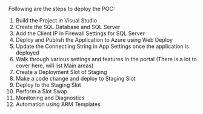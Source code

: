  Following are the steps to deploy the POC:
 1) Build the Project in Visual Studio
 2) Create the SQL Database and SQL Server
 3) Add the Client IP in Firewall Settings for SQL Server
 4) Deploy and Publish the Application to Azure using Web Deploy
 5) Update the Connectiing String in App Settings once the application is deployed
 6) Walk through various settings and features in the portal (There is a lot to cover here, will list Main areas)
 7) Create a Deployment Slot of Staging
 8) Make a code change and deploy to Staging Slot
 9) Deploy to the Staging Slot
 10) Perform a Slot Swap
 12) Monitoring and Diagnostics
 13) Automation using ARM Templates
